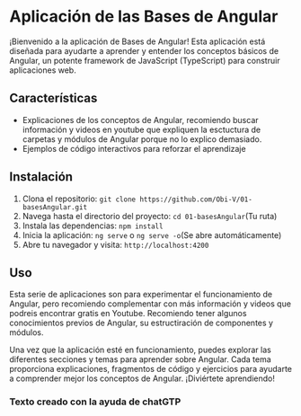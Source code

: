
# Aplicación de las Bases de Angular

¡Bienvenido a la aplicación de Bases de Angular! Esta aplicación está diseñada para ayudarte a aprender y entender los conceptos básicos de Angular, un potente framework de JavaScript (TypeScript) para construir aplicaciones web.

## Características

- Explicaciones de los conceptos de Angular, recomiendo buscar información y videos en youtube que expliquen la esctuctura de carpetas y módulos de Angular porque no lo explico demasiado.
- Ejemplos de código interactivos para reforzar el aprendizaje

## Instalación

1. Clona el repositorio: `git clone https://github.com/Obi-V/01-basesAngular.git`
2. Navega hasta el directorio del proyecto: `cd 01-basesAngular`(Tu ruta)
3. Instala las dependencias: `npm install`
4. Inicia la aplicación: `ng serve` o `ng serve -o`(Se abre automáticamente)
5. Abre tu navegador y visita: `http://localhost:4200`

## Uso
Esta serie de aplicaciones son para experimentar el funcionamiento de Angular, pero recomiendo complementar con más información y videos que podreis encontrar gratis en Youtube.
Recomiendo tener algunos conocimientos previos de Angular, su estructiración de componentes y módulos.

Una vez que la aplicación esté en funcionamiento, puedes explorar las diferentes secciones y temas para aprender sobre Angular. Cada tema proporciona explicaciones, fragmentos de código y ejercicios para ayudarte a comprender mejor los conceptos de Angular. ¡Diviértete aprendiendo!

### Texto creado con la ayuda de chatGTP

